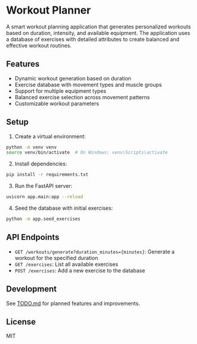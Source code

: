 # Workout Planner

A smart workout planning application that generates personalized workouts based on duration, intensity, and available equipment. The application uses a database of exercises with detailed attributes to create balanced and effective workout routines.

## Features

- Dynamic workout generation based on duration
- Exercise database with movement types and muscle groups
- Support for multiple equipment types
- Balanced exercise selection across movement patterns
- Customizable workout parameters

## Setup

1. Create a virtual environment:
```bash
python -m venv venv
source venv/bin/activate  # On Windows: venv\Scripts\activate
```

2. Install dependencies:
```bash
pip install -r requirements.txt
```

3. Run the FastAPI server:
```bash
uvicorn app.main:app --reload
```

4. Seed the database with initial exercises:
```bash
python -m app.seed_exercises
```

## API Endpoints

- `GET /workouts/generate?duration_minutes={minutes}`: Generate a workout for the specified duration
- `GET /exercises`: List all available exercises
- `POST /exercises`: Add a new exercise to the database

## Development

See [TODO.md](TODO.md) for planned features and improvements.

## License

MIT 